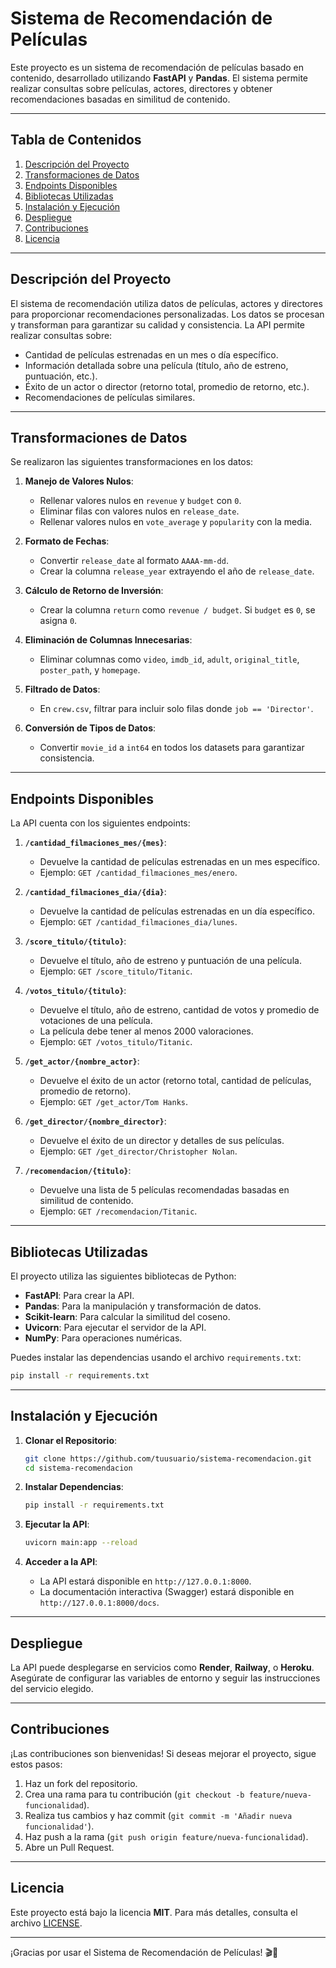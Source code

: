 # **Sistema de Recomendación de Películas**

Este proyecto es un sistema de recomendación de películas basado en contenido, desarrollado utilizando **FastAPI** y **Pandas**. El sistema permite realizar consultas sobre películas, actores, directores y obtener recomendaciones basadas en similitud de contenido.

---

## **Tabla de Contenidos**
1. [Descripción del Proyecto](#descripción-del-proyecto)
2. [Transformaciones de Datos](#transformaciones-de-datos)
3. [Endpoints Disponibles](#endpoints-disponibles)
4. [Bibliotecas Utilizadas](#bibliotecas-utilizadas)
5. [Instalación y Ejecución](#instalación-y-ejecución)
6. [Despliegue](#despliegue)
7. [Contribuciones](#contribuciones)
8. [Licencia](#licencia)

---

## **Descripción del Proyecto**

El sistema de recomendación utiliza datos de películas, actores y directores para proporcionar recomendaciones personalizadas. Los datos se procesan y transforman para garantizar su calidad y consistencia. La API permite realizar consultas sobre:

- Cantidad de películas estrenadas en un mes o día específico.
- Información detallada sobre una película (título, año de estreno, puntuación, etc.).
- Éxito de un actor o director (retorno total, promedio de retorno, etc.).
- Recomendaciones de películas similares.

---

## **Transformaciones de Datos**

Se realizaron las siguientes transformaciones en los datos:

1. **Manejo de Valores Nulos**:
   - Rellenar valores nulos en `revenue` y `budget` con `0`.
   - Eliminar filas con valores nulos en `release_date`.
   - Rellenar valores nulos en `vote_average` y `popularity` con la media.

2. **Formato de Fechas**:
   - Convertir `release_date` al formato `AAAA-mm-dd`.
   - Crear la columna `release_year` extrayendo el año de `release_date`.

3. **Cálculo de Retorno de Inversión**:
   - Crear la columna `return` como `revenue / budget`. Si `budget` es `0`, se asigna `0`.

4. **Eliminación de Columnas Innecesarias**:
   - Eliminar columnas como `video`, `imdb_id`, `adult`, `original_title`, `poster_path`, y `homepage`.

5. **Filtrado de Datos**:
   - En `crew.csv`, filtrar para incluir solo filas donde `job == 'Director'`.

6. **Conversión de Tipos de Datos**:
   - Convertir `movie_id` a `int64` en todos los datasets para garantizar consistencia.

---

## **Endpoints Disponibles**

La API cuenta con los siguientes endpoints:

1. **`/cantidad_filmaciones_mes/{mes}`**:
   - Devuelve la cantidad de películas estrenadas en un mes específico.
   - Ejemplo: `GET /cantidad_filmaciones_mes/enero`.

2. **`/cantidad_filmaciones_dia/{dia}`**:
   - Devuelve la cantidad de películas estrenadas en un día específico.
   - Ejemplo: `GET /cantidad_filmaciones_dia/lunes`.

3. **`/score_titulo/{titulo}`**:
   - Devuelve el título, año de estreno y puntuación de una película.
   - Ejemplo: `GET /score_titulo/Titanic`.

4. **`/votos_titulo/{titulo}`**:
   - Devuelve el título, año de estreno, cantidad de votos y promedio de votaciones de una película.
   - La película debe tener al menos 2000 valoraciones.
   - Ejemplo: `GET /votos_titulo/Titanic`.

5. **`/get_actor/{nombre_actor}`**:
   - Devuelve el éxito de un actor (retorno total, cantidad de películas, promedio de retorno).
   - Ejemplo: `GET /get_actor/Tom Hanks`.

6. **`/get_director/{nombre_director}`**:
   - Devuelve el éxito de un director y detalles de sus películas.
   - Ejemplo: `GET /get_director/Christopher Nolan`.

7. **`/recomendacion/{titulo}`**:
   - Devuelve una lista de 5 películas recomendadas basadas en similitud de contenido.
   - Ejemplo: `GET /recomendacion/Titanic`.

---

## **Bibliotecas Utilizadas**

El proyecto utiliza las siguientes bibliotecas de Python:

- **FastAPI**: Para crear la API.
- **Pandas**: Para la manipulación y transformación de datos.
- **Scikit-learn**: Para calcular la similitud del coseno.
- **Uvicorn**: Para ejecutar el servidor de la API.
- **NumPy**: Para operaciones numéricas.

Puedes instalar las dependencias usando el archivo `requirements.txt`:

```bash
pip install -r requirements.txt
```

---

## **Instalación y Ejecución**

1. **Clonar el Repositorio**:
   ```bash
   git clone https://github.com/tuusuario/sistema-recomendacion.git
   cd sistema-recomendacion
   ```

2. **Instalar Dependencias**:
   ```bash
   pip install -r requirements.txt
   ```

3. **Ejecutar la API**:
   ```bash
   uvicorn main:app --reload
   ```

4. **Acceder a la API**:
   - La API estará disponible en `http://127.0.0.1:8000`.
   - La documentación interactiva (Swagger) estará disponible en `http://127.0.0.1:8000/docs`.

---

## **Despliegue**

La API puede desplegarse en servicios como **Render**, **Railway**, o **Heroku**. Asegúrate de configurar las variables de entorno y seguir las instrucciones del servicio elegido.

---

## **Contribuciones**

¡Las contribuciones son bienvenidas! Si deseas mejorar el proyecto, sigue estos pasos:

1. Haz un fork del repositorio.
2. Crea una rama para tu contribución (`git checkout -b feature/nueva-funcionalidad`).
3. Realiza tus cambios y haz commit (`git commit -m 'Añadir nueva funcionalidad'`).
4. Haz push a la rama (`git push origin feature/nueva-funcionalidad`).
5. Abre un Pull Request.

---

## **Licencia**

Este proyecto está bajo la licencia **MIT**. Para más detalles, consulta el archivo [LICENSE](LICENSE).

---

¡Gracias por usar el Sistema de Recomendación de Películas! 🎬🍿